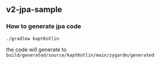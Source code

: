 ## v2-jpa-sample

### How to generate jpa code
```
./gradlew kaptKotlin
```

the code will generate to `build/generated/source/kaptKotlin/main/zygarde/generated`

